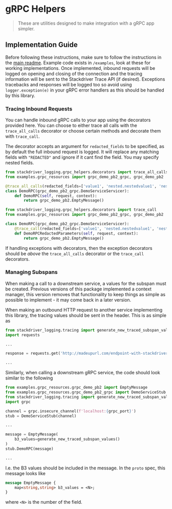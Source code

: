 # gRPC Helpers

>These are utilities designed to make integration with a gRPC app simpler.

## Implementation Guide
Before following these instructions, make sure to follow the instructions in the [main readme](../../../README.md).
Example code exists in `/examples`, look at these for working implementations.
Once implemented, inbound requests will be logged on opening and closing of the connection and the tracing information will be sent to the Stackdriver Trace API (if desired).
Exceptions tracebacks and responses will be logged too so avoid using `logger.exception(e)` in your gRPC error handlers as this should be handled by this library.

### Tracing Inbound Requests
You can handle inbound gRPC calls to your app using the decorators provided here. You can choose to either trace all 
calls with the `trace_all_calls` decorator or choose certain methods and decorate them with `trace_call`.

The decorator accepts an argument for `redacted_fields` to be specified, as by default the full inbound request is logged. 
It will replace any matching fields with `"REDACTED"` and ignore if it cant find the field. You may specify nested fields.

```python
from stackdriver_logging.grpc_helpers.decorators import trace_all_calls
from examples.grpc_resources import grpc_demo_pb2_grpc, grpc_demo_pb2

@trace_all_calls(redacted_fields=['value1', 'nested.nestedvalue1', 'nested.doublenested.doublenestedvalue1'])
class DemoRPC(grpc_demo_pb2_grpc.DemoServiceServicer):
    def DemoRPC(self, request, context):
        return grpc_demo_pb2.EmptyMessage()

```

```python
from stackdriver_logging.grpc_helpers.decorators import trace_call
from examples.grpc_resources import grpc_demo_pb2_grpc, grpc_demo_pb2

class DemoRPC(grpc_demo_pb2_grpc.DemoServiceServicer):
    @trace_call(redacted_fields=['value1', 'nested.nestedvalue1', 'nested.doublenested.doublenestedvalue1'])
    def DemoRPCRedactedParameters(self, request, context):
        return grpc_demo_pb2.EmptyMessage()

```
If handling exceptions with decorators, then the exception decorators should be _above_ the `trace_all_calls` decorator or the `trace_call` decorators.

### Managing Subspans
When making a call to a downstream service, a values for the subspan must be created. Previous versions of this package
implemented a context manager, this version removes that functionality to keep things as simple as possible to implement - 
it may come back in a later version.

When making an outbound HTTP request to another service implementing this library, the tracing values should be sent in the header. 
This is as simple as
```python
from stackdriver_logging.tracing import generate_new_traced_subspan_values
import requests

...

response = requests.get('http://madeupurl.com/endpoint-with-stackdriver-logging', headers=generate_new_traced_subspan_values())

...

```
Similarly, when calling a downstream gRPC service, the code should look similar to the following
```python
from examples.grpc_resources.grpc_demo_pb2 import EmptyMessage
from examples.grpc_resources.grpc_demo_pb2_grpc import DemoServiceStub
from stackdriver_logging.tracing import generate_new_traced_subspan_values
import grpc 

channel = grpc.insecure_channel(f'localhost:{grpc_port}')
stub = DemoServiceStub(channel)

...

message = EmptyMessage(
    b3_values=generate_new_traced_subspan_values()
)
stub.DemoRPC(message)

...
```
I.e. the B3 values should be included in the message. In the `proto` spec, this message looks like
```proto
message EmptyMessage {
    map<string,string> b3_values = <N>;
}
```
where `<N>` is the number of the field.
